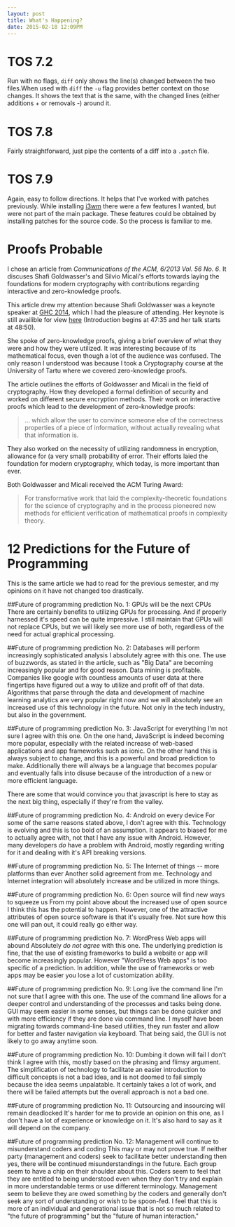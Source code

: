 ```yaml
---
layout: post
title: What's Happening?
date: 2015-02-18 12:09PM
---
```


# TOS 7.2
Run with no flags, `diff` only shows the line(s) changed between the two files.When used with `diff` the `-u` flag provides better context on those changes. It shows the text that is the same, with the changed lines (either additions + or removals -) around it. 

# TOS 7.8
Fairly straightforward, just pipe the contents of a diff into a `.patch` file. 

# TOS 7.9
Again, easy to follow directions. It helps that I've worked with patches previously. While installing [i3wm](http://i3wm.org/) there were a few features I wanted, but were not part of the main package. These features could be obtained by installing patches for the source code. So the process is familiar to me. 

# Proofs Probable
I chose an article from *Communications of the ACM, 6/2013 Vol. 56 No. 6*. It discuses Shafi Goldwasser's and Silvio Micali's efforts towards laying the foundations for modern cryptography with contributions regarding interactive and zero-knowledge proofs. 

This article drew my attention because Shafi Goldwasser was a keynote speaker at [GHC 2014](http://gracehopper.org/), which I had the pleasure of attending. Her keynote is still availible for view [here](http://new.livestream.com/anitaborginstitute/events/3444251/videos/64324972) (Introduction begins at 47:35 and her talk starts at 48:50). 

She spoke of zero-knowledge proofs, giving a brief overview of what they were and how they were utilized. It was interesting because of its mathematical focus, even though a lot of the audience was confused. The only reason I understood was because I took a Cryptography course at the University of Tartu where we covered zero-knowledge proofs. 

The article outlines the efforts of Goldwasser and Micali in the field of cryptography. How they developed a formal definition of security and worked on different secure encryption methods. Their work on interactive proofs which lead to the development of zero-knowledge proofs:

>... which allow the user to convince someone else of the correctness properties of a piece of information, without actually revealing what that information is.

They also worked on the necessity of utilizing randomness in encryption, allowance for (a very small) probability of error. Their efforts laied the foundation for modern cryptography, which today, is more important than ever. 

Both Goldwasser and Micali received the ACM Turing Award:

>For transformative work that laid the complexity-theoretic foundations for the science of cryptography and in the process pioneered new methods for efficient verification of mathematical proofs in complexity theory.

# 12 Predictions for the Future of Programming
This is the same article we had to read for the previous semester, and my opinions on it have not changed too drastically. 

##Future of programming prediction No. 1: GPUs will be the next CPUs
There are certainly benefits to utilizing GPUs for processing. And if properly harnessed it's speed can be quite impressive. I still maintain that GPUs will not replace CPUs, but we will likely see more use of both, regardless of the need for actual graphical processing.

##Future of programming prediction No. 2: Databases will perform increasingly sophisticated analysis
I absolutely agree with this one. The use of buzzwords, as stated in the article, such as "Big Data" are becoming increasingly popular and for good reason. Data mining is profitable. Companies like google with countless amounts of user data at there fingertips have figured out a way to utilize and profit off of that data. Algorithms that parse through the data and development of machine learning analytics are very popular right now and we will absolutely see an increased use of this technology in the future. Not only in the tech industry, but also in the government.  

##Future of programming prediction No. 3: JavaScript for everything
I'm not sure I agree with this one. On the one hand, JavaScript is indeed becoming more popular, especially with the related increase of web-based applications and app frameworks such as ionic. On the other hand this is always subject to change, and this is a powerful and broad prediction to make. Additionally there will always be a language that becomes popular and eventually falls into disuse because of the introduction of a new or more efficient language.

There are some that would convince you that javascript is here to stay as the next big thing, especially if they're from the valley. 

##Future of programming prediction No. 4: Android on every device
For some of the same reasons stated above, I don't agree with this. Technology is evolving and this is too bold of an assumption. It appears to biased for me to actually agree with, not that I have any issue with Android. However, many developers *do* have a problem with Android, mostly regarding writing for it and dealing with it's API breaking versions. 

##Future of programming prediction No. 5: The Internet of things -- more platforms than ever
Another solid agreement from me. Technology and Internet integration will absolutely increase and be utilized in more things.

##Future of programming prediction No. 6: Open source will find new ways to squeeze us
From my point above about the increased use of open source I think this has the potential to happen. However, one of the attractive attributes of open source software is that it's usually free. Not sure how this one will pan out, it could really go either way.

##Future of programming prediction No. 7: WordPress Web apps will abound
Absolutely *do not agree* with this one. The underlying prediction is fine, that the use of existing frameworks to build a website or app will become increasingly popular. However "WordPress Web apps" is too specific of a prediction. In addition, while the use of frameworks or web  apps may be easier you lose a lot of customization ability.

##Future of programming prediction No. 9: Long live the command line
I'm not sure that I agree with this one. The use of the command line allows for a deeper control and understanding of the processes and tasks being done. GUI may seem easier in some senses, but things can be done quicker and with more efficiency if they are done via command line. I myself have been migrating towards command-line based utilities, they run faster and allow for better and faster navigation via keyboard. That being said, the GUI is not likely to go away anytime soon.

##Future of programming prediction No. 10: Dumbing it down will fail
I don't think I agree with this, mostly based on the phrasing and flimsy argument. The simplification of technology to facilitate an easier introduction to difficult concepts is not a bad idea, and is not doomed to fail simply because the idea seems unpalatable. It certainly takes a lot of work, and there will be failed attempts but the overall approach is not a bad one.

##Future of programming prediction No. 11: Outsourcing and insourcing will remain deadlocked
It's harder for me to provide an opinion on this one, as I don't have a lot of experience or knowledge on it. It's also hard to say as it will depend on the company.

##Future of programming prediction No. 12: Management will continue to misunderstand coders and coding
This may or may not prove true. If neither party (management and coders) seek to facilitate better understanding then yes, there will be continued misunderstandings in the future. Each group seem to have a chip on their shoulder about this. Coders seem to feel that they are entitled to being understood even when they don't try and explain in more understandable terms or use different terminology. Management seem to believe they are owed something by the coders and generally don't seek any sort of understanding or wish to be spoon-fed. I feel that this is more of an individual and generational issue that is not so much related to "the future of programming" but the "future of human interaction."  
